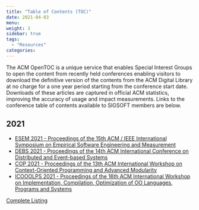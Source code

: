 ```yaml
---
title: "Table of Contents (TOC)"
date: 2021-04-03
menu: 
weight: 3
sidebar: true
tags:
  - "Resources"
categories:
---
```


The ACM OpenTOC is a unique service that enables Special Interest Groups to open the content from recently held conferences enabling visitors to download the definitive version of the contents from the ACM Digital Library at no charge for a one year period starting from the conference start date. Downloads of these articles are captured in official ACM statistics, improving the accuracy of usage and impact measurements. Links to the conference table of contents available to SIGSOFT members are below.
<!--more-->

## 2021

- [ESEM 2021 - Proceedings of the 15th ACM / IEEE International Symposium on Empirical Software Engineering and Measurement](https://www.sigsoft.org/resources/opentoc/ESEM-21toc.html)
- [DEBS 2021 - Proceedings of the 14th ACM International Conference on Distributed and Event-based Systems](https://www.sigsoft.org/resources/opentoc/DEBS-21toc.html)
- [COP 2021 - Proceedings of the 13th ACM International Workshop on Context-Oriented Programming and Advanced Modularity](https://www.sigsoft.org/resources/opentoc/COP-21toc.html)
- [ICOOOLPS 2021 - Proceedings of the 16th ACM International Workshop on Implementation, Compilation, Optimization of OO Languages, Programs and Systems](https://www.sigsoft.org/resources/opentoc/ICOOOLPS-21toc.html)

[Complete Listing](https://www.sigsoft.org/resources/opentoc.html)